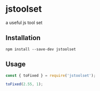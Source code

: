 # jstoolset

a useful js tool set

## Installation

`npm install --save-dev jstoolset`

## Usage

```js
const { toFixed } = require('jstoolset');

toFixed(2.55, 1);
```
